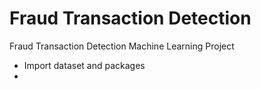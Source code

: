 # Fraud Transaction Detection
Fraud Transaction Detection Machine Learning Project

* Import dataset and packages
*
